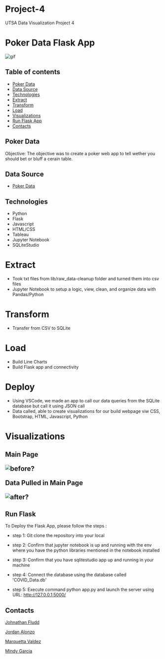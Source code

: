 # Project-4
UTSA Data Visualization Project 4





# Poker Data Flask App

![gif](https://media.giphy.com/media/xT9DPlAUKTl1GeZjC8/giphy.gif)

## Table of contents

* [Poker Data](#poker-data)
* [Data Source](#data-sources)
* [Technologies](#technologies)
* [Extract](#extract)
* [Transform](#transform)
* [Load](#load)
* [Visualizations](#visualizations)
* [Run Flask App](#run-flask)
* [Contacts](#contacts)

## Poker Data

Objective: The objective was to create a poker web app to tell wether you should bet or bluff a cerain table.

## Data Source

- [Poker Data](http://poker.cs.ualberta.ca/irc_poker_database.html)


## Technologies
* Python
* Flask
* Javascript
* HTML/CSS
* Tableau
* Jupyter Notebook
* SQLiteStudio

# Extract

* Took txt files from lib/raw_data-cleanup folder and turned them into csv files
* Jupyter Notebook to setup a logic, view, clean, and organize data with Pandas/Python

# Transform

* Transfer from CSV to SQLite

# Load

* Build Line Charts
* Build Flask app and connectivity
 
# Deploy
 
* Using VSCode, we made an app to call our data queries from the SQLite database but call it using JSON call
* Data called, able to create visualizations for our build webpage viw CSS, Bootstrap, HTML, Javascript, Python

# Visualizations
 
<h2>Main Page

![before?](static/Images/mainpage.PNG)

Data Pulled in Main Page

![after?](static/Images/covid19html.png)

## Run Flask

To Deploy the Flask App, please follow the steps :
* step 1: Git clone the repository into your local

* step 2: Confirm that jupyter notebook is up and running with the env where you have the python libraries mentioned in the notebook installed

* step 3: Confirm that you have sqlitestudio app up and running in your machine

* step 4: Connect the database using the database called 'COVID_Data.db'

* step 5: Execute command python app.py and launch the server using URL: http://127.0.0.1:5000/

## Contacts


[Johnathan Fludd](https://github.com/JohnathanFludd)

[Jordan Alonzo](https://github.com/jalonzoajordan)

[Marquetta Valdez](https://github.com/quettamar)

[Mindy Garcia](https://github.com/mingarci)

